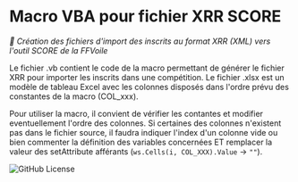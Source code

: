 # Macro VBA pour fichier XRR SCORE 
*📝 Création des fichiers d'import des inscrits au format XRR (XML) vers l'outil SCORE de la FFVoile*

Le fichier .vb contient le code de la macro permettant de générer le fichier XRR pour importer les inscrits dans une compétition.
Le fichier .xlsx est un modèle de tableau Excel avec les colonnes disposés dans l'ordre prévu des constantes de la macro (COL_xxx).

Pour utiliser la macro, il convient de vérifier les contantes et modifier eventuellement l'ordre des colonnes. Si certaines des colonnes n'existent pas dans le fichier source, il faudra indiquer l'index d'un colonne vide ou bien commenter la définition des variables concernées ET remplacer la valeur des setAttribute afférants (`ws.Cells(i, COL_XXX).Value` -> `""`).



![GitHub License](https://img.shields.io/github/license/Mttwt9/XRR-SCORE?style=flat-square&color=blue&link=https%3A%2F%2Fgithub.com%2FMttwt9%2FXRR-SCORE%2Fblob%2Fmain%2FLICENSE)

